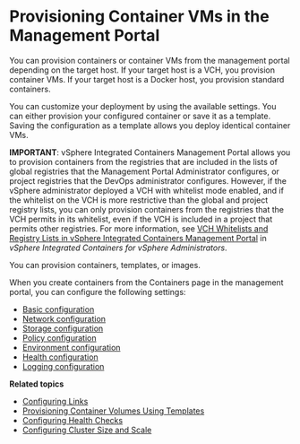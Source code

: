 # Provisioning Container VMs in the Management Portal #

You can provision containers or container VMs from the management portal depending on the target host. If your target host is a VCH, you provision container VMs. If your target host is a Docker host, you provision standard containers. 

You can customize your deployment by using the available settings. You can either provision your configured container or save it as a template. Saving the configuration as a template allows you deploy identical container VMs. 

**IMPORTANT**: vSphere Integrated Containers Management Portal allows you to provision containers from the registries that are included in the lists of global registries that the Management Portal Administrator configures, or project registries that the DevOps administrator configures. However, if the vSphere administrator deployed a VCH with whitelist mode enabled, and if the whitelist on the VCH is more restrictive than the global and project registry lists, you can only provision containers from the registries that the VCH permits in its whitelist, even if the VCH is included in a project that permits other registries. For more information, see [VCH Whitelists and Registry Lists in vSphere Integrated Containers Management Portal](../vic_vsphere_admin/vch_registry.md#vch-whitelist-mp) in *vSphere Integrated Containers for vSphere Administrators*.

You can provision containers, templates, or images. 

When you create containers from the Containers page in the management portal, you can configure the following settings:

- [Basic configuration](container_basic.md)
- [Network configuration](container_network.md)
- [Storage configuration](container_storage.md)
- [Policy configuration](container_policy.md)
- [Environment configuration](container_environment.md)
- [Health configuration](container_healthconfig.md)
- [Logging configuration](container_logconfig.md)

**Related topics**

- [Configuring Links](configuring_links.md)
- [Provisioning Container Volumes Using Templates](provisioning_volumes_templates.md)
- [Configuring Health Checks](configuring_health_checks.md)
- [Configuring Cluster Size and Scale](configuring_clusters.md)
